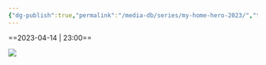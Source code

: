 ```yaml
---
{"dg-publish":true,"permalink":"/media-db/series/my-home-hero-2023/","title":"My Home Hero","tags":["mediaDB/tv/series"],"noteIcon":""}
---
```


==2023-04-14 | 23:00==

<img src="https://cdn.myanimelist.net/images/anime/1525/132959.jpg">